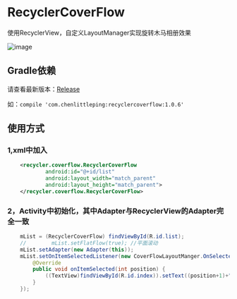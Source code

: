 # RecyclerCoverFlow
使用RecyclerView，自定义LayoutManager实现旋转木马相册效果

![image](https://github.com/ChenLittlePing/RecyclerCoverFlow/blob/master/gif/demo.gif)

## Gradle依赖
请查看最新版本：[Release](https://github.com/ChenLittlePing/RecyclerCoverFlow/releases)

如：`compile 'com.chenlittleping:recyclercoverflow:1.0.6'`

## 使用方式
### 1,xml中加入
```xml
    <recycler.coverflow.RecyclerCoverFlow
            android:id="@+id/list"
            android:layout_width="match_parent"
            android:layout_height="match_parent">
    </recycler.coverflow.RecyclerCoverFlow>
```
### 2，Activity中初始化，其中Adapter与RecyclerView的Adapter完全一致
```java
    mList = (RecyclerCoverFlow) findViewById(R.id.list);
    //        mList.setFlatFlow(true); //平面滚动
    mList.setAdapter(new Adapter(this));
    mList.setOnItemSelectedListener(new CoverFlowLayoutManger.OnSelected() {
        @Override
        public void onItemSelected(int position) {
            ((TextView)findViewById(R.id.index)).setText((position+1)+"/"+mList.getLayoutManager().getItemCount());
        }
    });
```
